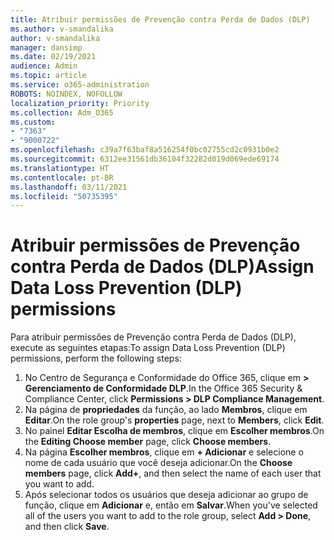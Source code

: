 ```yaml
---
title: Atribuir permissões de Prevenção contra Perda de Dados (DLP)
ms.author: v-smandalika
author: v-smandalika
manager: dansimp
ms.date: 02/19/2021
audience: Admin
ms.topic: article
ms.service: o365-administration
ROBOTS: NOINDEX, NOFOLLOW
localization_priority: Priority
ms.collection: Adm_O365
ms.custom:
- "7363"
- "9000722"
ms.openlocfilehash: c39a7f63baf8a516254f0bc02755cd2c0931b0e2
ms.sourcegitcommit: 6312ee31561db36104f32282d019d069ede69174
ms.translationtype: HT
ms.contentlocale: pt-BR
ms.lasthandoff: 03/11/2021
ms.locfileid: "50735395"
---
```

# <a name="assign-data-loss-prevention-dlp-permissions"></a><span data-ttu-id="96d4b-102">Atribuir permissões de Prevenção contra Perda de Dados (DLP)</span><span class="sxs-lookup"><span data-stu-id="96d4b-102">Assign Data Loss Prevention (DLP) permissions</span></span>

<span data-ttu-id="96d4b-103">Para atribuir permissões de Prevenção contra Perda de Dados (DLP), execute as seguintes etapas:</span><span class="sxs-lookup"><span data-stu-id="96d4b-103">To assign Data Loss Prevention (DLP) permissions, perform the following steps:</span></span>

1. <span data-ttu-id="96d4b-104">No Centro de Segurança e Conformidade do Office 365, clique em **> Gerenciamento de Conformidade DLP**.</span><span class="sxs-lookup"><span data-stu-id="96d4b-104">In the Office 365 Security & Compliance Center, click **Permissions > DLP Compliance Management**.</span></span>
2. <span data-ttu-id="96d4b-105">Na página de **propriedades** da função, ao lado **Membros**, clique em **Editar**.</span><span class="sxs-lookup"><span data-stu-id="96d4b-105">On the role group's **properties** page, next to **Members**, click **Edit**.</span></span>
3. <span data-ttu-id="96d4b-106">No painel **Editar Escolha de membros**, clique em **Escolher membros**.</span><span class="sxs-lookup"><span data-stu-id="96d4b-106">On the **Editing Choose member** page, click **Choose members**.</span></span>
4. <span data-ttu-id="96d4b-107">Na página **Escolher membros**, clique em **+ Adicionar** e selecione o nome de cada usuário que você deseja adicionar.</span><span class="sxs-lookup"><span data-stu-id="96d4b-107">On the **Choose members** page, click **Add+**, and then select the name of each user that you want to add.</span></span>
5. <span data-ttu-id="96d4b-108">Após selecionar todos os usuários que deseja adicionar ao grupo de função, clique em **Adicionar** e, então em **Salvar**.</span><span class="sxs-lookup"><span data-stu-id="96d4b-108">When you've selected all of the users you want to add to the role group, select **Add > Done**, and then click **Save**.</span></span>
